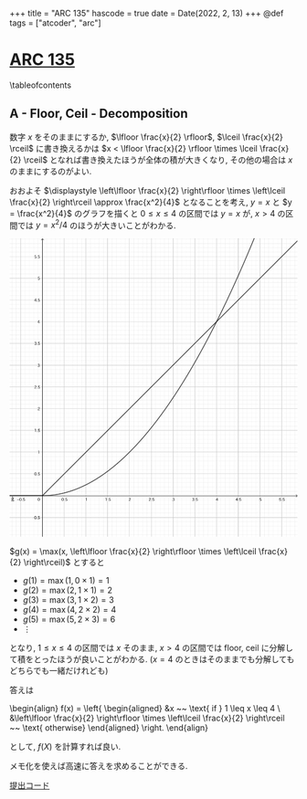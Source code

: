+++
title = "ARC 135"
hascode = true
date = Date(2022, 2, 13)
+++
@def tags = ["atcoder", "arc"]

# [ARC 135](https://atcoder.jp/contests/arc135)

\tableofcontents

## A - Floor, Ceil - Decomposition

数字 $x$ をそのままにするか, $\lfloor \frac{x}{2} \rfloor$, $\lceil \frac{x}{2} \rceil$ に書き換えるかは
$x < \lfloor \frac{x}{2} \rfloor \times \lceil \frac{x}{2} \rceil$ となれば書き換えたほうが全体の積が大きくなり,
その他の場合は $x$ のままにするのがよい.

おおよそ $\displaystyle \left\lfloor \frac{x}{2} \right\rfloor \times \left\lceil \frac{x}{2} \right\rceil \approx \frac{x^2}{4}$ となることを考え,
$y = x$ と $y = \frac{x^2}{4}$ のグラフを描くと $0 \leq x \leq 4$ の区間では $y = x$ が,
$x > 4$ の区間では $y = x^2 / 4$ のほうが大きいことがわかる.

![arc135_a](/assets/atcoder/arc/135/arc135_a.png)

$g(x) = \max(x, \left\lfloor \frac{x}{2} \right\rfloor \times \left\lceil \frac{x}{2} \right\rceil)$ とすると

- $g(1) = \max(1, 0 \times 1) = 1$
- $g(2) = \max(2, 1 \times 1) = 2$
- $g(3) = \max(3, 1 \times 2) = 3$
- $g(4) = \max(4, 2 \times 2) = 4$
- $g(5) = \max(5, 2 \times 3) = 6$
- $\vdots$

となり, $1 \leq x \leq 4$ の区間では $x$ そのまま,
$x > 4$ の区間では floor, ceil に分解して積をとったほうが良いことがわかる.
($x = 4$ のときはそのままでも分解してもどちらでも一緒だけれども)

答えは

\begin{align}
    f(x) =
    \left\{
        \begin{aligned}
            &x ~~ \text{ if } 1 \leq x \leq 4 \\
            &\left\lfloor \frac{x}{2} \right\rfloor \times \left\lceil \frac{x}{2} \right\rceil ~~ \text{ otherwise}
        \end{aligned}
    \right.
\end{align}

として, $f(X)$ を計算すれば良い.

メモ化を使えば高速に答えを求めることができる.

[提出コード](https://atcoder.jp/contests/arc135/submissions/29317661)
